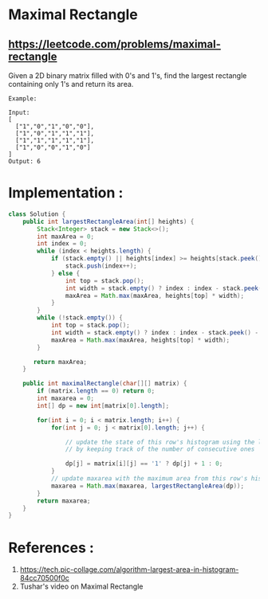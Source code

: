 # Maximal Rectangle
## https://leetcode.com/problems/maximal-rectangle

Given a 2D binary matrix filled with 0's and 1's, find the largest rectangle containing only 1's and return its area.
```
Example:

Input:
[
  ["1","0","1","0","0"],
  ["1","0","1","1","1"],
  ["1","1","1","1","1"],
  ["1","0","0","1","0"]
]
Output: 6
```

# Implementation :

```java
class Solution {
    public int largestRectangleArea(int[] heights) {
        Stack<Integer> stack = new Stack<>();
        int maxArea = 0;
        int index = 0;
        while (index < heights.length) {
            if (stack.empty() || heights[index] >= heights[stack.peek()]) {
                stack.push(index++);
            } else {
                int top = stack.pop();
                int width = stack.empty() ? index : index - stack.peek() - 1;
                maxArea = Math.max(maxArea, heights[top] * width);
            }
        }
        while (!stack.empty()) {
            int top = stack.pop();
            int width = stack.empty() ? index : index - stack.peek() - 1;
            maxArea = Math.max(maxArea, heights[top] * width);
        }

       return maxArea;
    }

    public int maximalRectangle(char[][] matrix) {
        if (matrix.length == 0) return 0;
        int maxarea = 0;
        int[] dp = new int[matrix[0].length];

        for(int i = 0; i < matrix.length; i++) {
            for(int j = 0; j < matrix[0].length; j++) {

                // update the state of this row's histogram using the last row's histogram
                // by keeping track of the number of consecutive ones

                dp[j] = matrix[i][j] == '1' ? dp[j] + 1 : 0;
            }
            // update maxarea with the maximum area from this row's histogram
            maxarea = Math.max(maxarea, largestRectangleArea(dp));
        } 
        return maxarea;
    }
}
```
# References :
1. https://tech.pic-collage.com/algorithm-largest-area-in-histogram-84cc70500f0c
2. Tushar's video on Maximal Rectangle
